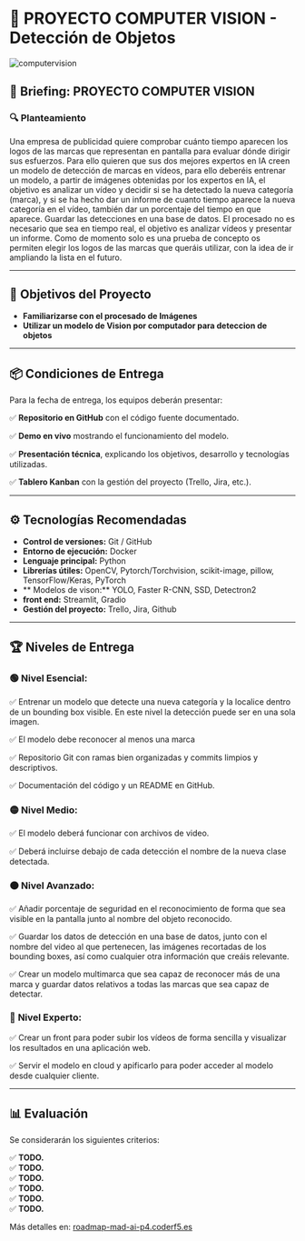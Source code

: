# 🚀 PROYECTO COMPUTER VISION - Detección de Objetos

![computervision](https://github.com/user-attachments/assets/0bd79f43-56c5-4494-9dc7-910c9d902742)

## 📜 Briefing: PROYECTO COMPUTER VISION

### 🔍 Planteamiento  

Una empresa de publicidad quiere comprobar cuánto tiempo aparecen los logos de las
marcas que representan en pantalla para evaluar dónde dirigir sus esfuerzos.
Para ello quieren que sus dos mejores expertos en IA creen un modelo de detección de
marcas en vídeos, para ello deberéis entrenar un modelo, a partir de imágenes obtenidas
por los expertos en IA, el objetivo es analizar un vídeo y decidir si se ha detectado la nueva
categoría (marca), y si se ha hecho dar un informe de cuanto tiempo aparece la nueva
categoría en el vídeo, también dar un porcentaje del tiempo en que aparece. Guardar las
detecciones en una base de datos.
El procesado no es necesario que sea en tiempo real, el objetivo es analizar vídeos y
presentar un informe.
Como de momento solo es una prueba de concepto os permiten elegir los logos de las
marcas que queráis utilizar, con la idea de ir ampliando la lista en el futuro.

---

## 🎯 Objetivos del Proyecto  

* **Familiarizarse con el procesado de Imágenes**  
* **Utilizar un modelo de Vision por computador para deteccion de objetos**  
   

---

## 📦 Condiciones de Entrega  

Para la fecha de entrega, los equipos deberán presentar:  

✅ **Repositorio en GitHub** con el código fuente documentado.

✅ **Demo en vivo** mostrando el funcionamiento del modelo.

✅ **Presentación técnica**, explicando los objetivos, desarrollo y tecnologías utilizadas.

✅ **Tablero Kanban** con la gestión del proyecto (Trello, Jira, etc.).  

---

## ⚙️ Tecnologías Recomendadas  

- **Control de versiones:** Git / GitHub  
- **Entorno de ejecución:** Docker  
- **Lenguaje principal:** Python  
- **Librerías útiles:** OpenCV, Pytorch/Torchvision, scikit-image, pillow, TensorFlow/Keras, PyTorch
- ** Modelos de vison:** YOLO, Faster R-CNN, SSD, Detectron2
- **front end:** Streamlit, Gradio 
- **Gestión del proyecto:** Trello, Jira, Github  

---

## 🏆 Niveles de Entrega  

### 🟢 **Nivel Esencial:**  
✅ Entrenar un modelo que detecte una nueva categoría y la localice dentro de un bounding box visible. En este nivel la detección puede ser en una sola imagen.

✅ El modelo debe reconocer al menos una marca

✅ Repositorio Git con ramas bien organizadas y commits limpios y descriptivos.

✅ Documentación del código y un README en GitHub.  

### 🟡 **Nivel Medio:**  
✅ El modelo deberá funcionar con archivos de video.

✅ Deberá incluirse debajo de cada detección el nombre de la nueva clase detectada.

### 🟠 **Nivel Avanzado:**  
✅ Añadir porcentaje de seguridad en el reconocimiento de forma que sea visible en la pantalla junto al nombre del objeto reconocido.

✅ Guardar los datos de detección en una base de datos, junto con el nombre del video al que pertenecen, las imágenes recortadas de los bounding boxes, así como cualquier otra información que creáis relevante.

✅ Crear un modelo multimarca que sea capaz de reconocer más de una marca y guardar datos relativos a todas las marcas que sea capaz de detectar. 

### 🔴 **Nivel Experto:**  
✅ Crear un front para poder subir los vídeos de forma sencilla y visualizar los resultados en una aplicación web.

✅ Servir el modelo en cloud y apificarlo para poder acceder al modelo desde cualquier cliente.

---

## 📊 Evaluación  

Se considerarán los siguientes criterios:  

✅ **TODO.**  
✅ **TODO.**  
✅ **TODO.**  
✅ **TODO.**  
✅ **TODO.**  
✅ **TODO.**  

Más detalles en: [roadmap-mad-ai-p4.coderf5.es](https://roadmap-mad-ai-p4.coderf5.es/)  

 
